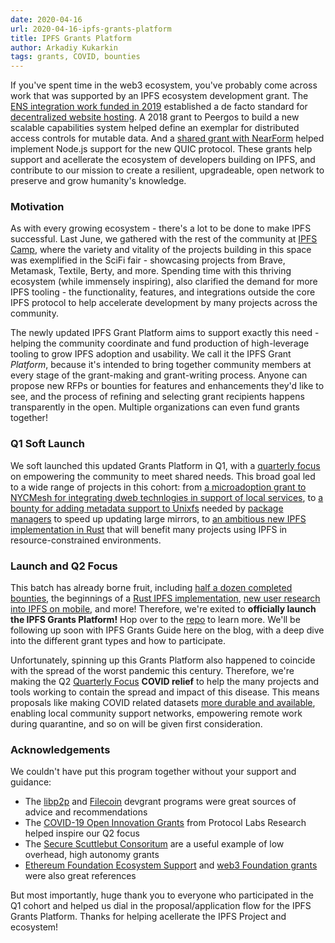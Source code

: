 ```yaml
---
date: 2020-04-16
url: 2020-04-16-ipfs-grants-platform
title: IPFS Grants Platform
author: Arkadiy Kukarkin
tags: grants, COVID, bounties
---
```


If you've spent time in the web3 ecosystem, you've probably come across work that was supported by an IPFS ecosystem development grant. The [ENS integration work funded in 2019](https://medium.com/the-ethereum-name-service/ethdns-9d56298fa38a) established a de facto standard for [decentralized website hosting](https://app.ens.domains/name/ethereum.eth). A 2018 grant to Peergos to build a new scalable capabilities system helped define an exemplar for distributed access controls for mutable data. And a [shared grant with NearForm](https://www.nearform.com/blog/a-quic-update-for-node-js/) helped implement Node.js support for the new QUIC protocol. These grants help support and acellerate the ecosystem of developers building on IPFS, and contribute to our mission to create a resilient, upgradeable, open network to preserve and grow humanity's knowledge.

### Motivation

As with every growing ecosystem - there's a lot to be done to make IPFS successful. Last June, we gathered with the rest of the community at [IPFS Camp](https://blog.ipfs.io/2019-07-08-ipfs-camp-recap/), where the variety and vitality of the projects building in this space was exemplified in the SciFi fair - showcasing projects from Brave, Metamask, Textile, Berty, and more. Spending time with this thriving ecosystem (while immensely inspiring), also clarified the demand for more IPFS tooling - the functionality, features, and integrations outside the core IPFS protocol to help accelerate development by many projects across the community. 

The newly updated IPFS Grant Platform aims to support exactly this need - helping the community coordinate and fund production of high-leverage tooling to grow IPFS adoption and usability. We call it the IPFS Grant *Platform*, because it's intended to bring together community members at every stage of the grant-making and grant-writing process. Anyone can propose new RFPs or bounties for features and enhancements they'd like to see, and the process of refining and selecting grant recipients happens transparently in the open. Multiple organizations can even fund grants together!

### Q1 Soft Launch

We soft launched this updated Grants Platform in Q1, with a [quarterly focus](https://github.com/ipfs/devgrants/blob/master/FOCUS.md#q1-2020-hello-world) on empowering the community to meet shared needs. This broad goal led to a wide range of projects in this cohort: from [a microadoption grant to NYCMesh for integrating dweb technlogies in support of local services](https://github.com/ipfs/devgrants/issues/11), to [a bounty for adding metadata support to Unixfs](https://github.com/ipfs/go-ipfs/issues/6920) needed by [package managers](https://github.com/ipfs/package-managers) to speed up updating large mirrors, to [an ambitious new IPFS implementation in Rust](https://github.com/ipfs/devgrants/tree/master/open-grants/ipfs-rust) that will benefit many projects using IPFS in resource-constrained environments.

### Launch and Q2 Focus

This batch has already borne fruit, including [half a dozen completed bounties](https://github.com/ipfs/devgrants/projects/1), the beginnings of a [Rust IPFS implementation](https://github.com/ipfs-rust/rust-ipfs), [new user research into IPFS on mobile](https://blog.ipfs.io/2020-04-10-ipfs-mobile-design-research/), and more! Therefore, we're exited to **officially launch the IPFS Grants Platform!** Hop over to the [repo](https://github.com/ipfs/devgrants) to learn more. We'll be following up soon with IPFS Grants Guide here on the blog, with a deep dive into the different grant types and how to participate.

Unfortunately, spinning up this Grants Platform also happened to coincide with the spread of the worst pandemic this century. Therefore, we're making the Q2 [Quarterly Focus](https://github.com/ipfs/devgrants/blob/master/FOCUS.md) **COVID relief** to help the many projects and tools working to contain the spread and impact of this disease. This means proposals like making COVID related datasets [more durable and available](https://github.com/ipfs/ipfs-cluster/issues/1021), enabling local community support networks, empowering remote work during quarantine, and so on will be given first consideration.


### Acknowledgements

We couldn't have put this program together without your support and guidance: 

- The [libp2p](https://github.com/libp2p/devgrants) and [Filecoin](https://filecoin.io/grants/) devgrant programs were great sources of advice and recommendations
- The [COVID-19 Open Innovation Grants](https://protocollabs.smapply.io/prog/covid-19_open_innovation_grants/) from Protocol Labs Research helped inspire our Q2 focus
- The [Secure Scuttlebut Consoritum](https://github.com/ssbc/grants-process) are a useful example of low overhead, high autonomy grants
- [Ethereum Foundation Ecosystem Support](https://ecosystem.support/) and [web3 Foundation grants](https://web3.foundation/grants/) were also great references

But most importantly, huge thank you to everyone who participated in the Q1 cohort and helped us dial in the proposal/application flow for the IPFS Grants Platform. Thanks for helping acellerate the IPFS Project and ecosystem!
